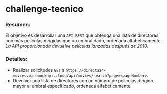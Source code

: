 # challenge-tecnico

### Resumen:

El objetivo es desarrollar una ```API REST``` que obtenga una lista de directores con más películas dirigidas que un umbral dado, ordenada alfabéticamente.
_La API proporcionada devuelve películas lanzadas después de 2010._



### Detalles:

- Realizar solicitudes `GET` a `https://directa24-movies.wiremockapi.cloud/api/movies/search?page=<pageNumber>`.
- Devolver una lista de directores con un número de películas dirigido mayor al umbral especificado, ordenada alfabéticamente.